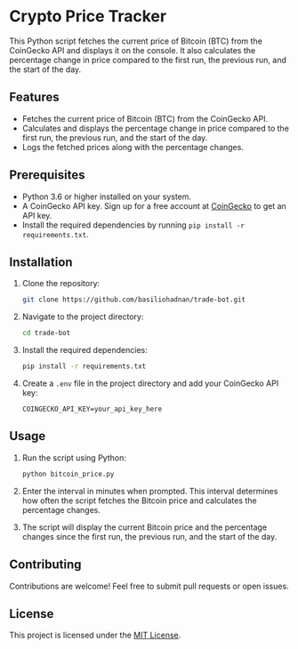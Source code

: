 # Crypto Price Tracker

This Python script fetches the current price of Bitcoin (BTC) from the CoinGecko API and displays it on the console. It also calculates the percentage change in price compared to the first run, the previous run, and the start of the day.

## Features

- Fetches the current price of Bitcoin (BTC) from the CoinGecko API.
- Calculates and displays the percentage change in price compared to the first run, the previous run, and the start of the day.
- Logs the fetched prices along with the percentage changes.

## Prerequisites

- Python 3.6 or higher installed on your system.
- A CoinGecko API key. Sign up for a free account at [CoinGecko](https://www.coingecko.com/en/api) to get an API key.
- Install the required dependencies by running `pip install -r requirements.txt`.

## Installation

1. Clone the repository:

   ```bash
   git clone https://github.com/basiliohadnan/trade-bot.git
   ```

2. Navigate to the project directory:

   ```bash
   cd trade-bot
   ```

3. Install the required dependencies:

   ```bash
   pip install -r requirements.txt
   ```

4. Create a `.env` file in the project directory and add your CoinGecko API key:

   ```
   COINGECKO_API_KEY=your_api_key_here
   ```

## Usage

1. Run the script using Python:

   ```bash
   python bitcoin_price.py
   ```

2. Enter the interval in minutes when prompted. This interval determines how often the script fetches the Bitcoin price and calculates the percentage changes.

3. The script will display the current Bitcoin price and the percentage changes since the first run, the previous run, and the start of the day.

## Contributing

Contributions are welcome! Feel free to submit pull requests or open issues.

## License

This project is licensed under the [MIT License](LICENSE).